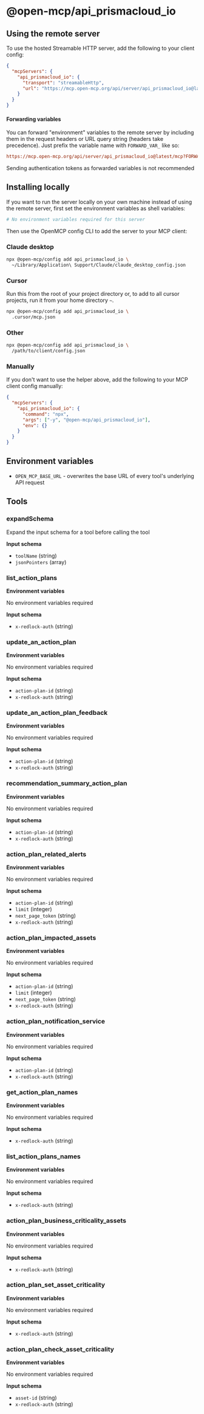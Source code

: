 # @open-mcp/api_prismacloud_io

## Using the remote server

To use the hosted Streamable HTTP server, add the following to your client config:

```json
{
  "mcpServers": {
    "api_prismacloud_io": {
      "transport": "streamableHttp",
      "url": "https://mcp.open-mcp.org/api/server/api_prismacloud_io@latest/mcp"
    }
  }
}
```

#### Forwarding variables

You can forward "environment" variables to the remote server by including them in the request headers or URL query string (headers take precedence). Just prefix the variable name with `FORWARD_VAR_` like so:

```ini
https://mcp.open-mcp.org/api/server/api_prismacloud_io@latest/mcp?FORWARD_VAR_OPEN_MCP_BASE_URL=https%3A%2F%2Fapi.example.com
```

<Callout title="Security" type="warn">
  Sending authentication tokens as forwarded variables is not recommended
</Callout>

## Installing locally

If you want to run the server locally on your own machine instead of using the remote server, first set the environment variables as shell variables:

```bash
# No environment variables required for this server
```

Then use the OpenMCP config CLI to add the server to your MCP client:

### Claude desktop

```bash
npx @open-mcp/config add api_prismacloud_io \
  ~/Library/Application\ Support/Claude/claude_desktop_config.json
```

### Cursor

Run this from the root of your project directory or, to add to all cursor projects, run it from your home directory `~`.

```bash
npx @open-mcp/config add api_prismacloud_io \
  .cursor/mcp.json
```

### Other

```bash
npx @open-mcp/config add api_prismacloud_io \
  /path/to/client/config.json
```

### Manually

If you don't want to use the helper above, add the following to your MCP client config manually:

```json
{
  "mcpServers": {
    "api_prismacloud_io": {
      "command": "npx",
      "args": ["-y", "@open-mcp/api_prismacloud_io"],
      "env": {}
    }
  }
}
```

## Environment variables

- `OPEN_MCP_BASE_URL` - overwrites the base URL of every tool's underlying API request


## Tools

### expandSchema

Expand the input schema for a tool before calling the tool

**Input schema**

- `toolName` (string)
- `jsonPointers` (array)

### list_action_plans

**Environment variables**

No environment variables required

**Input schema**

- `x-redlock-auth` (string)

### update_an_action_plan

**Environment variables**

No environment variables required

**Input schema**

- `action-plan-id` (string)
- `x-redlock-auth` (string)

### update_an_action_plan_feedback

**Environment variables**

No environment variables required

**Input schema**

- `action-plan-id` (string)
- `x-redlock-auth` (string)

### recommendation_summary_action_plan

**Environment variables**

No environment variables required

**Input schema**

- `action-plan-id` (string)
- `x-redlock-auth` (string)

### action_plan_related_alerts

**Environment variables**

No environment variables required

**Input schema**

- `action-plan-id` (string)
- `limit` (integer)
- `next_page_token` (string)
- `x-redlock-auth` (string)

### action_plan_impacted_assets

**Environment variables**

No environment variables required

**Input schema**

- `action-plan-id` (string)
- `limit` (integer)
- `next_page_token` (string)
- `x-redlock-auth` (string)

### action_plan_notification_service

**Environment variables**

No environment variables required

**Input schema**

- `action-plan-id` (string)
- `x-redlock-auth` (string)

### get_action_plan_names

**Environment variables**

No environment variables required

**Input schema**

- `x-redlock-auth` (string)

### list_action_plans_names

**Environment variables**

No environment variables required

**Input schema**

- `x-redlock-auth` (string)

### action_plan_business_criticality_assets

**Environment variables**

No environment variables required

**Input schema**

- `x-redlock-auth` (string)

### action_plan_set_asset_criticality

**Environment variables**

No environment variables required

**Input schema**

- `x-redlock-auth` (string)

### action_plan_check_asset_criticality

**Environment variables**

No environment variables required

**Input schema**

- `asset-id` (string)
- `x-redlock-auth` (string)
